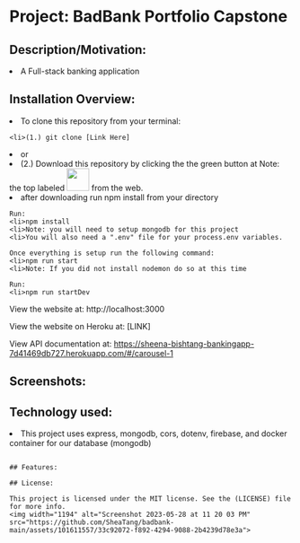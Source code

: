# Project: BadBank Portfolio Capstone

## Description/Motivation:

<li>A Full-stack banking application

## Installation Overview:

<li>To clone this repository from your terminal:

```
<li>(1.) git clone [Link Here]
```

<li>or

<li>(2.) Download this repository by clicking the the green button at Note: 
the top labeled <img width="40" src="https://img.shields.io/static/v1?label=&message=Code&color=green" /> from the web.

<li>after downloading run npm install from your directory

```
Run:
<li>npm install
<li>Note: you will need to setup mongodb for this project
<li>You will also need a ".env" file for your process.env variables.

Once everything is setup run the following command:
<li>npm run start
<li>Note: If you did not install nodemon do so at this time

Run:
<li>npm run startDev
```

View the website at: http://localhost:3000

View the website on Heroku at: [LINK]

View API documentation at: https://sheena-bishtang-bankingapp-7d41469db727.herokuapp.com/#/carousel-1

## Screenshots:

## Technology used:

<li>This project uses express, mongodb, cors, dotenv, firebase, and docker container for our database (mongodb)

<p align="center">

</p>

```

## Features:

## License:

This project is licensed under the MIT license. See the (LICENSE) file for more info.
<img width="1194" alt="Screenshot 2023-05-28 at 11 20 03 PM" src="https://github.com/SheaTang/badbank-main/assets/101611557/33c92072-f892-4294-9088-2b4239d78e3a">
